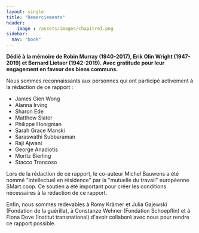 ```yaml
---
layout: single
title: "Remerciements"
header:
    image : /assets/images/chapitre3.png
sidebar:
  nav: "book"
---
```


**Dédié à la mémoire de Robin Murray (1940-2017), Erik Olin Wright (1947-2019) et Bernard Lietaer (1942-2019). Avec gratitude pour leur engagement en faveur des biens communs.**

Nous sommes reconnaissants aux personnes qui ont participé activement à la rédaction de ce rapport :
- James Gien Wong 
- Alanna Irving 
- Sharon Ede 
- Matthew Slater 
- Philippe Honigman 
- Sarah Grace Manski 
- Saraswathi Subbaraman 
- Raji Ajwani 
- George Anadiotis 
- Moritz Bierling 
- Stacco Troncoso

Lors de la rédaction de ce rapport, le co-auteur Michel Bauwens a été nommé "intellectuel en résidence" par la "mutuelle du travail" européenne SMart.coop. Ce soutien a été important pour créer les conditions nécessaires à la rédaction de ce rapport.

Enfin, nous sommes redevables à Romy Krämer et Julia Gajewski (Fondation de la guérilla), à Constanze Wehner (Fondation Schoepflin) et à Fiona Dove (Institut transnational) d'avoir collaboré avec nous pour rendre ce rapport possible.